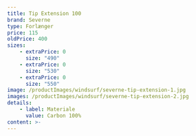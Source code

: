 ```yaml
---
title: Tip Extension 100
brand: Severne
type: Forlænger
price: 115
oldPrice: 400
sizes:
    - extraPrice: 0
      size: "490"
    - extraPrice: 0
      size: "530"
    - extraPrice: 0
      size: "550"
image: /productImages/windsurf/severne-tip-extension-1.jpg
images: /productImages/windsurf/severne-tip-extension-2.jpg
details:
    - label: Materiale
      value: Carbon 100%
content: >-
---
```

